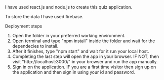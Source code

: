 I have used react.js and node.js to create this quiz application.

To store the data I have used firebase. 

Deployment steps
1. Open the folder in your preferred working environment.
2. Open terminal and type "npm install" inside the folder and wait for the dependecies to install.
3. After it finishes, type "npm start" and wait for it run your local host. 
4. Completing the last step will open the app in your browser. IF NOT, then visit "http://localhost:3000/" in your browser and run the app manually.
5. Sign in on the application. IF you are a first time visitor then sign up on the application and then sign in using your id and password.